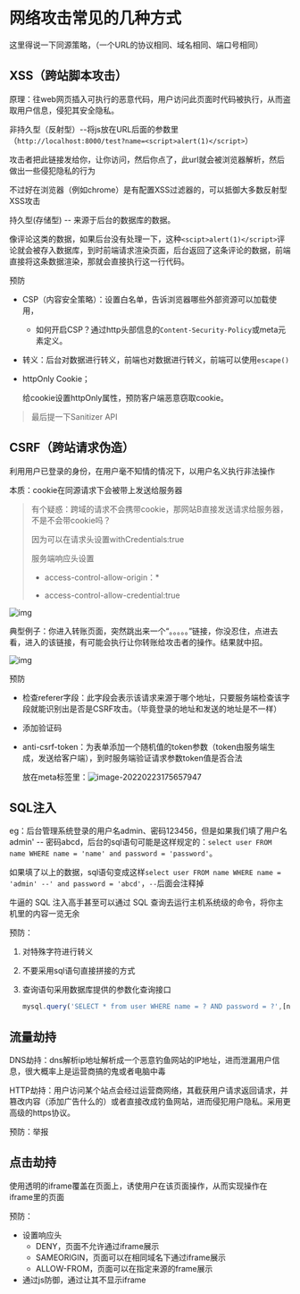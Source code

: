 

# 网络攻击常见的几种方式

这里得说一下同源策略，（一个URL的协议相同、域名相同、端口号相同）

## XSS（跨站脚本攻击）

原理：往web网页插入可执行的恶意代码，用户访问此页面时代码被执行，从而盗取用户信息，侵犯其安全隐私。

非持久型（反射型）--将js放在URL后面的参数里（`http://localhost:8000/test?name=<script>alert(1)</script>`）

攻击者把此链接发给你，让你访问，然后你点了，此url就会被浏览器解析，然后做出一些侵犯隐私的行为

不过好在浏览器（例如chrome）是有配置XSS过滤器的，可以抵御大多数反射型XSS攻击

持久型(存储型) -- 来源于后台的数据库的数据。

像评论这类的数据，如果后台没有处理一下，这种`<scipt>alert(1)</script>`评论就会被存入数据库，到时前端请求渲染页面，后台返回了这条评论的数据，前端直接将这条数据渲染，那就会直接执行这一行代码。



预防

- CSP（内容安全策略）：设置白名单，告诉浏览器哪些外部资源可以加载使用，

  - 如何开启CSP？通过http头部信息的`Content-Security-Policy`或meta元素定义。

- 转义：后台对数据进行转义，前端也对数据进行转义，前端可以使用`escape()`

- httpOnly Cookie；

  给cookie设置httpOnly属性，预防客户端恶意窃取cookie。

> 最后提一下Sanitizer API

## CSRF（跨站请求伪造）

利用用户已登录的身份，在用户毫不知情的情况下，以用户名义执行非法操作

本质：cookie在同源请求下会被带上发送给服务器

> 有个疑惑：跨域的请求不会携带cookie，那网站B直接发送请求给服务器，不是不会带cookie吗？
>
> 因为可以在请求头设置withCredentials:true
>
> 服务端响应头设置
>
> - access-control-allow-origin：*
>
> - access-control-allow-credential:true

![img](https://p1-jj.byteimg.com/tos-cn-i-t2oaga2asx/gold-user-assets/2019/1/24/1688030a24702301~tplv-t2oaga2asx-watermark.awebp)

典型例子：你进入转账页面，突然跳出来一个“。。。。。”链接，你没忍住，点进去看，进入的该链接，有可能会执行让你转账给攻击者的操作。结果就中招。

![img](https://p1-jj.byteimg.com/tos-cn-i-t2oaga2asx/gold-user-assets/2019/1/24/1688041fb7fbcda3~tplv-t2oaga2asx-watermark.awebp)

预防

- 检查referer字段：此字段会表示该请求来源于哪个地址，只要服务端检查该字段就能识别出是否是CSRF攻击。（毕竟登录的地址和发送的地址是不一样）

- 添加验证码

- anti-csrf-token：为表单添加一个随机值的token参数（token由服务端生成，发送给客户端），到时服务端验证请求参数token值是否合法

  放在meta标签里：![image-20220223175657947](C:\Users\小浩王\AppData\Roaming\Typora\typora-user-images\image-20220223175657947.png)

## SQL注入

eg：后台管理系统登录的用户名admin、密码123456，但是如果我们填了用户名admin' -- 密码abcd，后台的sql语句可能是这样规定的：`select user FROM name WHERE name = 'name' and password = 'password'`。

如果填了以上的数据，sql语句变成这样`select user FROM name WHERE name = 'admin' --' and password = 'abcd'`，`--`后面会注释掉

牛逼的 SQL 注入高手甚至可以通过 SQL 查询去运行主机系统级的命令，将你主机里的内容一览无余

预防：

1. 对特殊字符进行转义

2. 不要采用sql语句直接拼接的方式

3. 查询语句采用数据库提供的参数化查询接口 

   ```js
   mysql.query('SELECT * from user WHERE name = ? AND password = ?',[name,password],callback());
   ```

   

## 流量劫持

DNS劫持：dns解析ip地址解析成一个恶意钓鱼网站的IP地址，进而泄漏用户信息，很大概率上是运营商搞的鬼或者电脑中毒

HTTP劫持：用户访问某个站点会经过运营商网络，其截获用户请求返回请求，并篡改内容（添加广告什么的）或者直接改成钓鱼网站，进而侵犯用户隐私。采用更高级的https协议。

预防：举报

## 点击劫持

使用透明的iframe覆盖在页面上，诱使用户在该页面操作，从而实现操作在iframe里的页面

预防：

- 设置响应头
  - DENY，页面不允许通过iframe展示
  - SAMEORIGIN，页面可以在相同域名下通过iframe展示
  - ALLOW-FROM，页面可以在指定来源的frame展示
- 通过js防御，通过让其不显示iframe
